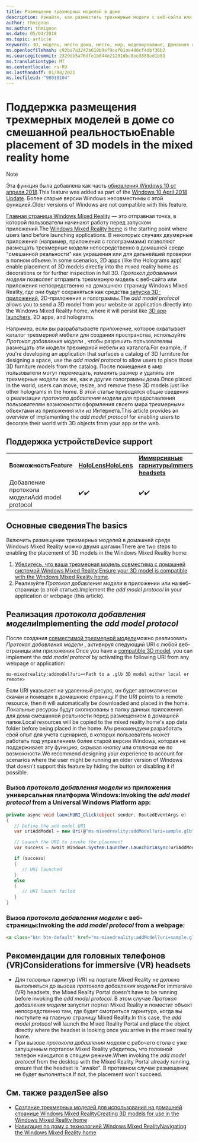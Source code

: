 ```yaml
---
title: Размещение трехмерных моделей в доме
description: Узнайте, как разместить трехмерные модели с веб-сайта или приложения на домашней странице Windows Mixed Reality.
author: thmignon
ms.author: thmignon
ms.date: 05/04/2018
ms.topic: article
keywords: 3D, модель, место дома, место, мир, моделирование, Домашняя страница смешанная, Интернет, приложение, гарнитура смешанной реальности, гарнитура Windows Mixed Reality, гарнитура виртуальной реальности
ms.openlocfilehash: c92ba7a3242b618b9ef9cef01ae400cf4dbf36b2
ms.sourcegitcommit: 2329db5a76dfe1b844e21291dbc8ee3888ed1b81
ms.translationtype: MT
ms.contentlocale: ru-RU
ms.lasthandoff: 01/08/2021
ms.locfileid: "98010104"
---
```

# <a name="enable-placement-of-3d-models-in-the-mixed-reality-home"></a><span data-ttu-id="a0e2d-104">Поддержка размещения трехмерных моделей в доме со смешанной реальностью</span><span class="sxs-lookup"><span data-stu-id="a0e2d-104">Enable placement of 3D models in the mixed reality home</span></span>

> [!NOTE]
> <span data-ttu-id="a0e2d-105">Эта функция была добавлена как часть [обновления Windows 10 от апреля 2018](https://docs.microsoft.com/windows/mixed-reality/enthusiast-guide/release-notes-april-2018).</span><span class="sxs-lookup"><span data-stu-id="a0e2d-105">This feature was added as part of the [Windows 10 April 2018 Update](https://docs.microsoft.com/windows/mixed-reality/enthusiast-guide/release-notes-april-2018).</span></span> <span data-ttu-id="a0e2d-106">Более старые версии Windows несовместимы с этой функцией.</span><span class="sxs-lookup"><span data-stu-id="a0e2d-106">Older versions of Windows are not compatible with this feature.</span></span>

<span data-ttu-id="a0e2d-107">[Главная страница Windows Mixed Reality](../discover/navigating-the-windows-mixed-reality-home.md) — это отправная точка, в которой пользователи начинают работу перед запуском приложений.</span><span class="sxs-lookup"><span data-stu-id="a0e2d-107">The [Windows Mixed Reality home](../discover/navigating-the-windows-mixed-reality-home.md) is the starting point where users land before launching applications.</span></span> <span data-ttu-id="a0e2d-108">В некоторых случаях двумерные приложения (например, приложения с голограммами) позволяют размещать трехмерные модели непосредственно в домашней среде "смешанной реальности" как украшения или для дальнейшей проверки в полном объеме.</span><span class="sxs-lookup"><span data-stu-id="a0e2d-108">In some scenarios, 2D apps (like the Holograms app) enable placement of 3D models directly into the mixed reality home as decorations or for further inspection in full 3D.</span></span> <span data-ttu-id="a0e2d-109">*Протокол добавления модели* позволяет отправить трехмерную модель с веб-сайта или приложения непосредственно на домашнюю страницу Windows Mixed Reality, где они будут сохраняться как средства [запуска 3D-приложений](3d-app-launcher-design-guidance.md), 2D-приложения и голограммы.</span><span class="sxs-lookup"><span data-stu-id="a0e2d-109">The *add model protocol* allows you to send a 3D model from your website or application directly into the Windows Mixed Reality home, where it will persist like [3D app launchers](3d-app-launcher-design-guidance.md), 2D apps, and holograms.</span></span> 

<span data-ttu-id="a0e2d-110">Например, если вы разрабатываете приложение, которое охватывает каталог трехмерной мебели для создания пространства, используйте *Протокол добавления модели* , чтобы разрешить пользователям размещать эти модели трехмерной мебели из каталога.</span><span class="sxs-lookup"><span data-stu-id="a0e2d-110">For example, if you're developing an application that surfaces a catalog of 3D furniture for designing a space, use the *add model protocol* to allow users to place those 3D furniture models from the catalog.</span></span> <span data-ttu-id="a0e2d-111">После помещения в мир пользователи могут перемещать, изменять размер и удалять эти трехмерные модели так же, как и другие голограммы дома.</span><span class="sxs-lookup"><span data-stu-id="a0e2d-111">Once placed in the world, users can move, resize, and remove these 3D models just like other holograms in the home.</span></span> <span data-ttu-id="a0e2d-112">В этой статье приводятся общие сведения о реализации *протокола добавления модели* для предоставления пользователям возможности оформления своего мира трехмерными объектами из приложения или из Интернета.</span><span class="sxs-lookup"><span data-stu-id="a0e2d-112">This article provides an overview of implementing the *add model protocol* for enabling users to decorate their world with 3D objects from your app or the web.</span></span>

## <a name="device-support"></a><span data-ttu-id="a0e2d-113">Поддержка устройств</span><span class="sxs-lookup"><span data-stu-id="a0e2d-113">Device support</span></span>

<table>
    <colgroup>
    <col width="33%" />
    <col width="33%" />
    <col width="33%" />
    </colgroup>
    <tr>
        <td><span data-ttu-id="a0e2d-114"><strong>Возможность</strong></span><span class="sxs-lookup"><span data-stu-id="a0e2d-114"><strong>Feature</strong></span></span></td>
        <td><span data-ttu-id="a0e2d-115"><a href="../hololens-hardware-details.md"><strong>HoloLens</strong></a></span><span class="sxs-lookup"><span data-stu-id="a0e2d-115"><a href="../hololens-hardware-details.md"><strong>HoloLens</strong></a></span></span></td>
        <td><span data-ttu-id="a0e2d-116"><a href="../discover/immersive-headset-hardware-details.md"><strong>Иммерсивные гарнитуры</strong></a></span><span class="sxs-lookup"><span data-stu-id="a0e2d-116"><a href="../discover/immersive-headset-hardware-details.md"><strong>Immersive headsets</strong></a></span></span></td>
    </tr>
     <tr>
        <td><span data-ttu-id="a0e2d-117">Добавление протокола модели</span><span class="sxs-lookup"><span data-stu-id="a0e2d-117">Add model protocol</span></span></td>
        <td><span data-ttu-id="a0e2d-118">✔️</span><span class="sxs-lookup"><span data-stu-id="a0e2d-118">✔️</span></span></td>
        <td><span data-ttu-id="a0e2d-119">✔️</span><span class="sxs-lookup"><span data-stu-id="a0e2d-119">✔️</span></span></td>
    </tr>
</table>

## <a name="the-basics"></a><span data-ttu-id="a0e2d-120">Основные сведения</span><span class="sxs-lookup"><span data-stu-id="a0e2d-120">The basics</span></span>

<span data-ttu-id="a0e2d-121">Включить размещение трехмерных моделей в домашней среде Windows Mixed Reality можно двумя шагами:</span><span class="sxs-lookup"><span data-stu-id="a0e2d-121">There are two steps to enabling the placement of 3D models in the Windows Mixed Reality home:</span></span>
1. <span data-ttu-id="a0e2d-122">[Убедитесь, что ваша трехмерная модель совместима с домашней системой Windows Mixed Reality](creating-3d-models-for-use-in-the-windows-mixed-reality-home.md).</span><span class="sxs-lookup"><span data-stu-id="a0e2d-122">[Ensure your 3D model is compatible with the Windows Mixed Reality home](creating-3d-models-for-use-in-the-windows-mixed-reality-home.md).</span></span>
2. <span data-ttu-id="a0e2d-123">Реализуйте *Протокол добавления модели* в приложении или на веб-странице (в этой статье).</span><span class="sxs-lookup"><span data-stu-id="a0e2d-123">Implement the *add model protocol* in your application or webpage (this article).</span></span>

## <a name="implementing-the-add-model-protocol"></a><span data-ttu-id="a0e2d-124">Реализация *протокола добавления модели*</span><span class="sxs-lookup"><span data-stu-id="a0e2d-124">Implementing the *add model protocol*</span></span>

<span data-ttu-id="a0e2d-125">После создания [совместимой трехмерной модели](creating-3d-models-for-use-in-the-windows-mixed-reality-home.md)можно реализовать *Протокол добавления модели* , активируя следующий URI с любой веб-страницы или приложения:</span><span class="sxs-lookup"><span data-stu-id="a0e2d-125">Once you have a [compatible 3D model](creating-3d-models-for-use-in-the-windows-mixed-reality-home.md), you can implement the *add model protocol* by activating the following URI from any webpage or application:</span></span>

```
ms-mixedreality:addmodel?uri=<Path to a .glb 3D model either local or remote>
```

<span data-ttu-id="a0e2d-126">Если URI указывает на удаленный ресурс, он будет автоматически скачан и помещен в домашнюю страницу.</span><span class="sxs-lookup"><span data-stu-id="a0e2d-126">If the URI points to a remote resource, then it will automatically be downloaded and placed in the home.</span></span> <span data-ttu-id="a0e2d-127">Локальные ресурсы будут скопированы в папку данных приложения для дома смешанной реальности перед размещением в домашней папке.</span><span class="sxs-lookup"><span data-stu-id="a0e2d-127">Local resources will be copied to the mixed reality home's app data folder before being placed in the home.</span></span> <span data-ttu-id="a0e2d-128">Мы рекомендуем разработать свой опыт для учета сценариев, в которых пользователь может работать под управлением более старой версии Windows, которая не поддерживает эту функцию, скрывая кнопку или отключая ее по возможности.</span><span class="sxs-lookup"><span data-stu-id="a0e2d-128">We recommend designing your experience to account for scenarios where the user might be running an older version of Windows that doesn't support this feature by hiding the button or disabling it if possible.</span></span> 

### <a name="invoking-the-add-model-protocol-from-a-universal-windows-platform-app"></a><span data-ttu-id="a0e2d-129">Вызов *протокола добавления модели* из приложения универсальная платформа Windows:</span><span class="sxs-lookup"><span data-stu-id="a0e2d-129">Invoking the *add model protocol* from a Universal Windows Platform app:</span></span>

```C#
private async void launchURI_Click(object sender, RoutedEventArgs e)
{
   // Define the add model URI
   var uriAddModel = new Uri(@"ms-mixedreality:addModel?uri=sample.glb");

   // Launch the URI to invoke the placement
   var success = await Windows.System.Launcher.LaunchUriAsync(uriAddModel);

   if (success)
   {
      // URI launched
   }
   else
   {
      // URI launch failed
   }
}
```

### <a name="invoking-the-add-model-protocol-from-a-webpage"></a><span data-ttu-id="a0e2d-130">Вызов *протокола добавления модели* с веб-страницы:</span><span class="sxs-lookup"><span data-stu-id="a0e2d-130">Invoking the *add model protocol* from a webpage:</span></span>

```html
<a class="btn btn-default" href="ms-mixedreality:addModel?uri=sample.glb"> Place 3D Model </a>
```

## <a name="considerations-for-immersive-vr-headsets"></a><span data-ttu-id="a0e2d-131">Рекомендации для головных телефонов (VR)</span><span class="sxs-lookup"><span data-stu-id="a0e2d-131">Considerations for immersive (VR) headsets</span></span>

* <span data-ttu-id="a0e2d-132">Для головных гарнитур (VR) на портале Mixed Reality не должно выполняться до вызова *протокола добавления модели*.</span><span class="sxs-lookup"><span data-stu-id="a0e2d-132">For immersive (VR) headsets, the Mixed Reality Portal doesn't have to be running before invoking the *add model protocol*.</span></span> <span data-ttu-id="a0e2d-133">В этом случае *Протокол добавления модели* запустит портал Mixed Reality и поместит объект непосредственно там, где будет смотреться гарнитура, когда вы поступите на главную страницу Mixed Reality.</span><span class="sxs-lookup"><span data-stu-id="a0e2d-133">In this case, the *add model protocol* will launch the Mixed Reality Portal and place the object directly where the headset is looking once you arrive in the mixed reality home.</span></span> 
* <span data-ttu-id="a0e2d-134">При вызове *протокола добавления модели* с рабочего стола с уже запущенным порталом Mixed Reality убедитесь, что головной телефон находится в спящем режиме.</span><span class="sxs-lookup"><span data-stu-id="a0e2d-134">When invoking the *add model protocol* from the desktop with the Mixed Reality Portal already running, ensure that the headset is "awake".</span></span> <span data-ttu-id="a0e2d-135">В противном случае размещение не будет выполняться.</span><span class="sxs-lookup"><span data-stu-id="a0e2d-135">If not, the placement won't succeed.</span></span> 

## <a name="see-also"></a><span data-ttu-id="a0e2d-136">См. также раздел</span><span class="sxs-lookup"><span data-stu-id="a0e2d-136">See also</span></span>

* [<span data-ttu-id="a0e2d-137">Создание трехмерных моделей для использования на домашней странице Windows Mixed Reality</span><span class="sxs-lookup"><span data-stu-id="a0e2d-137">Creating 3D models for use in the Windows Mixed Reality home</span></span>](creating-3d-models-for-use-in-the-windows-mixed-reality-home.md)
* [<span data-ttu-id="a0e2d-138">Навигация по дому с технологией Windows Mixed Reality</span><span class="sxs-lookup"><span data-stu-id="a0e2d-138">Navigating the Windows Mixed Reality home</span></span>](../discover/navigating-the-windows-mixed-reality-home.md)
